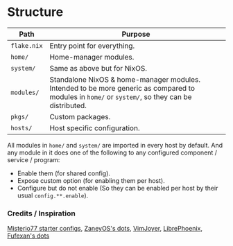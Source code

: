 # Structure

| Path | Purpose |
| --- | --- |
| `flake.nix` | Entry point for everything. |
| `home/` | Home-manager modules. |
| `system/` | Same as above but for NixOS. |
| `modules/` | Standalone NixOS & home-manager modules. Intended to be more generic as compared to modules in `home/` or `system/`, so they can be distributed. |
| `pkgs/` | Custom packages. |
| `hosts/` | Host specific configuration. |

All modules in `home/` and `system/` are imported in every host by default. And any module in it does one of the following to any configured component / service / program:

- Enable them (for shared config).
- Expose custom option (for enabling them per host).
- Configure but do not enable (So they can be enabled per host by their usual `config.**.enable`).

### Credits / Inspiration

[Misterio77 starter configs](https://github.com/Misterio77/nix-starter-configs), [ZaneyOS's dots](https://gitlab.com/Zaney/zaneyos), [VimJoyer](https://www.youtube.com/@vimjoyer), [LibrePhoenix](https://www.youtube.com/@librephoenix), [Fufexan's dots](https://github.com/fufexan/dotfiles)

